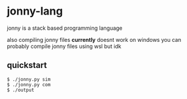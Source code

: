  # jonny-lang
 jonny is a stack based programming language

 also compiling jonny files __**currently**__ doesnt work on windows
 you can probably compile jonny files using wsl but idk

 ## quickstart

 ```console
 $ ./jonny.py sim
 $ ./jonny.py com
 $ ./output
 ```